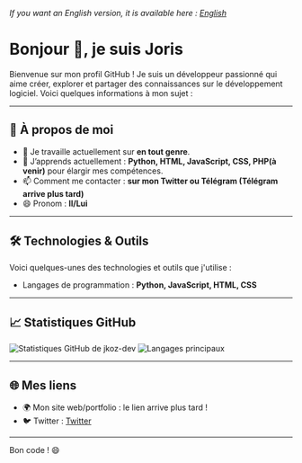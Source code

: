 _If you want an English version, it is available here : [English](https://github.com/jkoz-dev/jkoz-dev/blob/main/README_en.md)_

# Bonjour 👋, je suis Joris

Bienvenue sur mon profil GitHub ! Je suis un développeur passionné qui aime créer, explorer et partager des connaissances sur le développement logiciel. Voici quelques informations à mon sujet :

---

## 🚀 À propos de moi

- 🔭 Je travaille actuellement sur **en tout genre**.
- 🌱 J’apprends actuellement : **Python, HTML, JavaScript, CSS, PHP(à venir)** pour élargir mes compétences.
- 📫 Comment me contacter : **sur mon Twitter ou Télégram (Télégram arrive plus tard)**
- 😄 Pronom : **Il/Lui**

---

## 🛠️ Technologies & Outils

Voici quelques-unes des technologies et outils que j'utilise :

- Langages de programmation : **Python, JavaScript, HTML, CSS**

---

## 📈 Statistiques GitHub

![Statistiques GitHub de jkoz-dev](https://github-readme-stats.vercel.app/api?username=jkoz-dev&show_icons=true&theme=radical)
![Langages principaux](https://github-readme-stats.vercel.app/api/top-langs/?username=jkoz-dev&layout=compact&theme=radical)

---

## 🌐 Mes liens

- 🌍 Mon site web/portfolio : le lien arrive plus tard !
- 🐦 Twitter : [Twitter](https://x.com/theazrod)

---

Bon code ! 😄
<!---
jkoz-dev/jkoz-dev is a ✨ special ✨ repository because its `README.md` (this file) appears on your GitHub profile.
You can click the Preview link to take a look at your changes.

